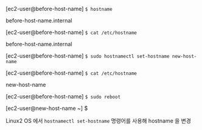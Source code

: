 [ec2-user@before-host-name] ` $ hostname `

before-host-name.internal

[ec2-user@before-host-name] ` $ cat /etc/hostname `

before-host-name.internal

[ec2-user@before-host-name] `$ sudo hostnamectl set-hostname new-host-name `

[ec2-user@before-host-name] `$ cat /etc/hostname `

new-host-name

[ec2-user@before-host-name] `$ sudo reboot `

[ec2-user@new-host-name ~] $ 



Linux2 OS 에서 ` hostnamectl set-hostname ` 명령어를 사용해 hostname 을 변경

